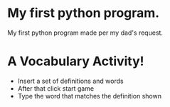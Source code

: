 # My first python program.
My first python program made per my dad's request.

# A Vocabulary Activity!
* Insert a set of definitions and words
* After that click start game
* Type the word that matches the definition shown
